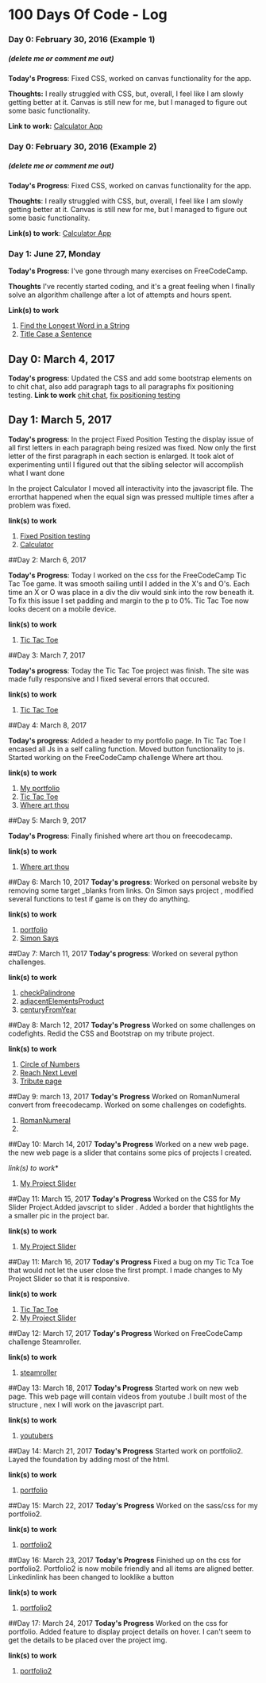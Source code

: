 # 100 Days Of Code - Log

### Day 0: February 30, 2016 (Example 1)
##### (delete me or comment me out)

**Today's Progress**: Fixed CSS, worked on canvas functionality for the app.

**Thoughts:** I really struggled with CSS, but, overall, I feel like I am slowly getting better at it. Canvas is still new for me, but I managed to figure out some basic functionality.

**Link to work:** [Calculator App](http://www.example.com)

### Day 0: February 30, 2016 (Example 2)
##### (delete me or comment me out)

**Today's Progress**: Fixed CSS, worked on canvas functionality for the app.

**Thoughts**: I really struggled with CSS, but, overall, I feel like I am slowly getting better at it. Canvas is still new for me, but I managed to figure out some basic functionality.

**Link(s) to work**: [Calculator App](http://www.example.com)


### Day 1: June 27, Monday

**Today's Progress**: I've gone through many exercises on FreeCodeCamp.

**Thoughts** I've recently started coding, and it's a great feeling when I finally solve an algorithm challenge after a lot of attempts and hours spent.

**Link(s) to work**
1. [Find the Longest Word in a String](https://www.freecodecamp.com/challenges/find-the-longest-word-in-a-string)
2. [Title Case a Sentence](https://www.freecodecamp.com/challenges/title-case-a-sentence)


## Day 0: March 4, 2017

**Today's progress**: Updated the CSS and add some bootstrap elements on to chit chat, also add paragraph tags to all paragraphs fix positioning testing.
**Link to work** [chit chat](https://github.com/phyrenight/chitchat), [fix positioning testing](http://codepen.io/phyrenight/pen/wzQjjY)


## Day 1: March 5, 2017

**Today's progress**: 
In the project Fixed Position Testing the display issue of all first letters in each paragraph being resized was fixed. Now only the first letter of the first paragraph in each section is enlarged. It took alot of experimenting until I figured out that the sibling selector will accomplish what I want done

In the project Calculator I moved all interactivity into the javascript file. The errorthat happened when the equal sign was pressed multiple times after a problem was fixed. 

**link(s) to work**
1. [Fixed Position testing](http://codepen.io/phyrenight/pen/wzQjjY)
2. [Calculator](https://github.com/phyrenight/Calculator)


##Day 2: March 6, 2017

**Today's Progress**:
Today I worked on the css for the FreeCodeCamp Tic Tac Toe game. It was smooth sailing until I  added in the X's and O's. Each time an X or O was place in a div the div would sink into the row beneath it. To fix this issue I set padding and margin to the p to 0%. Tic Tac Toe now looks decent on a mobile device.

**link(s) to work**
1. [Tic Tac Toe](https://github.com/phyrenight/TicTacToe)

##Day 3: March 7, 2017

**Today's progress**:
Today the Tic Tac Toe project was finish. The site was made fully responsive and I fixed several errors that occured.

**link(s) to work**
1. [Tic Tac Toe](http://codepen.io/phyrenight/full/RpojGz/)


##Day 4: March 8, 2017

**Today's progress**:
Added a header to my portfolio page. In Tic Tac Toe I encased all Js in a self calling function. Moved button functionality to js. Started working on the FreeCodeCamp challenge Where art thou.

**link(s) to work**
1. [My portfolio](file:///home/phyrenight/programming/personal%20page/index.html)
2. [Tic Tac Toe](https://github.com/phyrenight/TicTacToe)
3. [Where art thou](https://www.freecodecamp.com/challenges/wherefore-art-thou)

##Day 5: March 9, 2017


**Today's Progress**:
Finally finished where art thou on freecodecamp.

**link(s) to work**
1. [Where art thou](https://www.freecodecamp.com/challenges/wherefore-art-thou)


##Day 6: March 10, 2017
**Today's progress**:
Worked on personal website by removing some target _blanks from links. On Simon says project , modified several functions to test if game is on they do anything.

**link(s) to work**
1. [portfolio](http://phyrenight-personal-page.surge.sh)
2. [Simon Says](http://codepen.io/phyrenight/pen/vgJqrE)

##Day 7: March 11, 2017
**Today's progress**:
Worked on several python challenges.


**link(s) to work**
1. [checkPalindrone](https://codefights.com/arcade/intro/level-1/s5PbmwxfECC52PWyQ)
2. [adjacentElementsProduct](https://codefights.com/arcade/intro/level-2/xzKiBHjhoinnpdh6m)
3. [centuryFromYear](https://codefights.com/arcade/intro/level-1/egbueTZRRL5Mm4TXN)

##Day 8: March 12, 2017
**Today's Progress**
Worked on some challenges on codefights. Redid the CSS and Bootstrap on my tribute  project.

**link(s) to work**
1. [Circle of Numbers](https://codefights.com/arcade/code-arcade/intro-gates/vExYvcGnFsEYSt8nQ)
2. [Reach Next Level](https://codefights.com/arcade/code-arcade/at-the-crossroads/m9wjpkCjgofg7gs8N)
3. [Tribute page](https://github.com/phyrenight/tribute-page)

##Day 9: march 13, 2017
**Today's Progress**
Worked on RomanNumeral convert from freecodecamp. Worked on some challenges on codefights.

1. [RomanNumeral](https://www.freecodecamp.com/challenges/roman-numeral-converter)
2. []()


##Day 10: March 14, 2017
**Today's Progress**
Worked on a new web page. the new web page is a slider that contains some pics of projects I created.

*link(s) to work**
1. [My Project Slider](https://github.com/phyrenight/MyProjectSlider)


##Day 11: March 15, 2017
**Today's Progress**
Worked on the CSS for My Slider Project.Added javscript to slider . Added a border that hightlights the a smaller pic in the project bar.

**link(s) to work**
1. [My Project Slider](https://github.com/phyrenight/MyProjectSlider)

##Day 11: March 16, 2017
**Today's Progress**
Fixed a bug on my Tic Tca Toe that would not let the user close the first prompt. I made changes to My Project Slider so that it is responsive.


**link(s) to work**
1. [Tic Tac Toe](https://github.com/phyrenight/TicTacToe)
2. [My Project Slider](https://github.com/phyrenight/MyProjectSlider)


##Day 12: March 17, 2017
**Today's Progress**
Worked on FreeCodeCamp challenge Steamroller. 

**link(s) to work**
1. [steamroller](https://www.freecodecamp.com/challenges/steamroller)

##Day 13: March 18, 2017
**Today's Progress**
Started work on new web page. This web page will contain videos from youtube .I built most of the structure , nex I will work on the javascript part.

**link(s) to work**
1. [youtubers](https://github.com/phyrenight/MyfavoriteYoutubeChannels)


##Day 14: March 21, 2017
**Today's Progress**
Started work on portfolio2. Layed the foundation by adding most of the html.

**link(s) to work**
1. [portfolio](https://github.com/phyrenight/portfolio2)

##Day 15: March 22, 2017
**Today's Progress**
Worked on the sass/css for my portfolio2.

**link(s) to work**
1. [portfolio2](https://github.com/phyrenight/portfolio2)


##Day 16: March 23, 2017
**Today's Progress**
Finished up on ths css for portfolio2. Portfolio2 is now mobile friendly and all items are aligned better. Linkedinlink has been changed to looklike a button

**link(s) to work**
1. [portfolio2](https://github.com/phyrenight/portfolio2)


##Day 17: March 24, 2017
**Today's Progress**
Worked on the css for portfolio. Added feature to display project details on hover. I can't seem to get the details to be placed over the project img.


**link(s) to work**
1. [portfolio2](https://github.com/phyrenight/portfolio2)